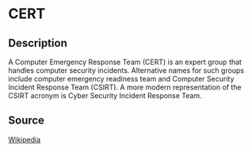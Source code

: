 # CERT

## Description

A Computer Emergency Response Team (CERT) is an expert group that handles computer security incidents. Alternative names for such groups include computer emergency readiness team and Computer Security Incident Response Team (CSIRT). A more modern representation of the CSIRT acronym is Cyber Security Incident Response Team.

## Source

[Wikipedia](https://en.wikipedia.org/wiki/Computer_emergency_response_team)
